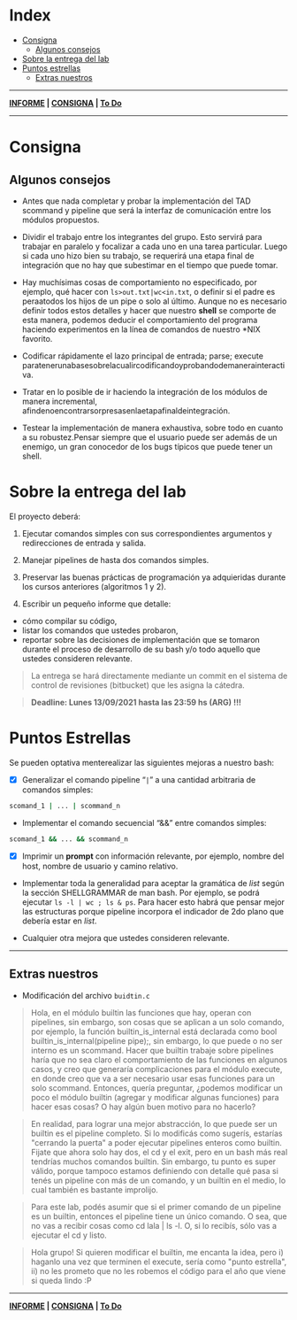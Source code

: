 # Index
- [Consigna](#Consigna)
    - [Algunos consejos](#Algunos-consejos)
- [Sobre la entrega del lab](#Sobre-la-entrega-del-lab)
- [Puntos estrellas](#Puntos-estrellas)
    - [Extras nuestros](#Extas-nuestros)

---

**[INFORME](informe.md) | [CONSIGNA](consigna.md) | [To Do](todo.md)**

---
# Consigna
## Algunos consejos
- Antes que nada completar y probar la implementación del TAD scommand y pipeline que será la interfaz de comunicación entre los módulos propuestos.

- Dividir el trabajo entre los integrantes del grupo. Esto servirá para trabajar en paralelo y focalizar a cada uno en una tarea particular. Luego si cada uno hizo bien su trabajo, se requerirá una etapa final de integración que no hay que subestimar en el tiempo que puede tomar.

- Hay muchísimas cosas de comportamiento no especificado, por ejemplo, qué hacer con `ls>out.txt|wc<in.txt`, o definir si el padre es peraatodos los hijos de un pipe o solo al último. Aunque no es necesario definir todos estos detalles y hacer que nuestro **shell** se comporte de esta manera, podemos deducir el comportamiento del programa haciendo experimentos en la línea de comandos de nuestro *NIX favorito.

- Codificar rápidamente el lazo principal de entrada; parse; execute paratenerunabasesobrelacualircodificandoyprobandodemanerainteractiva.

- Tratar en lo posible de ir haciendo la integración de los módulos de manera incremental, afindenoencontrarsorpresasenlaetapafinaldeintegración.

- Testear la implementación de manera exhaustiva, sobre todo en cuanto a su robustez.Pensar siempre que el usuario puede ser además de un enemigo, un gran conocedor de los bugs típicos que puede tener un shell.


# Sobre la entrega del lab

El proyecto deberá:
1) Ejecutar comandos simples con sus correspondientes argumentos y redirecciones de entrada y salida.

2) Manejar pipelines de hasta dos comandos simples.

3) Preservar las buenas prácticas de programación ya adquieridas durante los cursos anteriores (algoritmos 1 y 2).

4) Escribir un pequeño informe que detalle:
- cómo compilar su código,
- listar los comandos que ustedes probaron,
- reportar sobre las decisiones de implementación que se tomaron durante el proceso de desarrollo de su bash y/o todo aquello que ustedes consideren relevante.

> La entrega se hará directamente mediante un commit en el sistema de control de revisiones (bitbucket) que les asigna la cátedra.

> **Deadline: Lunes 13/09/2021 hasta las 23:59 hs (ARG) !!!**

# Puntos Estrellas

Se pueden optativa menterealizar las siguientes mejoras a nuestro bash:
- [x] Generalizar el comando pipeline “`|`” a una cantidad arbitraria de comandos simples:
```bash
scomand_1 | ... | scommand_n
```
- Implementar el comando secuencial “&&” entre comandos simples:
```bash
scomand_1 && ... && scommand_n
```
- [x] Imprimir un **prompt** con información relevante, por ejemplo, nombre del host, nombre de usuario y camino relativo.

- Implementar toda la generalidad para aceptar la gramática de *list* según la sección SHELLGRAMMAR de man bash. Por ejemplo, se podrá ejecutar `ls -l | wc ; ls & ps`. Para hacer esto habrá que pensar mejor las estructuras porque pipeline incorpora el indicador de 2do plano que debería estar en *list*.

- Cualquier otra mejora que ustedes consideren relevante.

---
## Extras nuestros

- Modificación del archivo `buidtin.c`

> Hola, en el módulo builtin las funciones que hay, operan con pipelines, sin embargo, son cosas que se aplican a un solo comando, por ejemplo, la función builtin_is_internal está declarada como bool builtin_is_internal(pipeline pipe);, sin embargo, lo que puede o no ser interno es un scommand. Hacer que builtin trabaje sobre pipelines haría que no sea claro el comportamiento de las funciones en algunos casos, y creo que generaría complicaciones para el módulo execute, en donde creo que va a ser necesario usar esas funciones para un solo scommand.
Entonces, quería preguntar, ¿podemos modificar un poco el módulo builtin (agregar y modificar algunas funciones) para hacer esas cosas? O hay algún buen motivo para no hacerlo?

> En realidad, para lograr una mejor abstracción, lo que puede ser un builtin es el pipeline completo. Si lo modificás como sugerís, estarías "cerrando la puerta" a poder ejecutar pipelines enteros como builtin. Fijate que ahora solo hay dos, el cd y el exit, pero en un bash más real tendrías muchos comandos builtin. Sin embargo, tu punto es super válido, porque tampoco estamos definiendo con detalle qué pasa si tenés un pipeline con más de un comando, y un builtin en el medio, lo cual también es bastante improlijo.

> Para este lab, podés asumir que si el primer comando de un pipeline es un builtin, entonces el pipeline tiene un único comando. O sea, que no vas a recibir cosas como cd lala | ls -l. O, si lo recibís, sólo vas a ejecutar el cd y listo.

> Hola grupo! Si quieren modificar el builtin, me encanta la idea, pero i) haganlo una vez que terminen el execute, sería como "punto estrella", ii) no les prometo que no les robemos el código para el año que viene si queda lindo :P

---

**[INFORME](informe.md) | [CONSIGNA](consigna.md) | [To Do](todo.md)**
